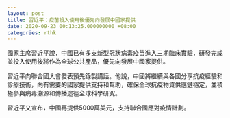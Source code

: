 ```yaml
---
layout: post
title: 習近平：疫苗投入使用後優先向發展中國家提供
date: 2020-09-23 00:13:25.000000000 +08:00
categories: rthk
---
```


國家主席習近平說，中國已有多支新型冠狀病毒疫苗進入三期臨床實驗，研發完成並投入使用後將作為全球公共產品，優先向發展中國家提供。

習近平向聯合國大會發表預先錄製講話。他說，中國將繼續與各國分享抗疫經驗和診療技術，向有需要的國家提供支持和幫助，確保全球抗疫物資供應鏈穩定，並積極參與病毒溯源和傳播途徑全球科學研究。

習近平又宣布，中國再提供5000萬美元，支持聯合國應對疫情計劃。
